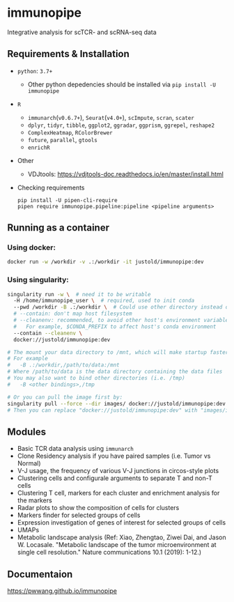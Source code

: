 # immunopipe

Integrative analysis for scTCR- and scRNA-seq data

## Requirements & Installation

- `python`: `3.7+`
    - Other python depedencies should be installed via `pip install -U immunopipe`

- `R`
    - `immunarch`(`v0.6.7+`), `Seurat`(`v4.0+`), `scImpute`, `scran`, `scater`
    - `dplyr`, `tidyr`, `tibble`, `ggplot2`, `ggradar`, `ggprism`, `ggrepel`, `reshape2`
    - `ComplexHeatmap`, `RColorBrewer`
    - `future`, `parallel`, `gtools`
    - `enrichR`

- Other
  - VDJtools: https://vdjtools-doc.readthedocs.io/en/master/install.html

- Checking requirements

  ```shell
  pip install -U pipen-cli-require
  pipen require immunopipe.pipeline:pipeline <pipeline arguments>
  ```

## Running as a container

### Using docker:

```bash
docker run -w /workdir -v .:/workdir -it justold/immunopipe:dev
```

### Using singularity:

```bash
singularity run -w \  # need it to be writable
  -H /home/immunopipe_user \  # required, used to init conda
  --pwd /workdir -B .:/workdir \  # Could use other directory instead of "."
  # --contain: don't map host filesystem
  # --cleanenv: recommended, to avoid other host's environment variables to be used
  #   For example, $CONDA_PREFIX to affect host's conda environment
  --contain --cleanenv \
  docker://justold/immunopipe:dev

# The mount your data directory to /mnt, which will make startup faster
# For example
#   -B .:/workdir,/path/to/data:/mnt
# Where /path/to/data is the data directory containing the data files
# You may also want to bind other directories (i.e. /tmp)
#   -B <other bindings>,/tmp

# Or you can pull the image first by:
singularity pull --force --dir images/ docker://justold/immunopipe:dev
# Then you can replace "docker://justold/immunopipe:dev" with "images/immunopipe.sif"
```

## Modules

- Basic TCR data analysis using `immunarch`
- Clone Residency analysis if you have paired samples (i.e. Tumor vs Normal)
- V-J usage, the frequency of various V-J junctions in circos-style plots
- Clustering cells and configurale arguments to separate T and non-T cells
- Clustering T cell, markers for each cluster and enrichment analysis for the markers
- Radar plots to show the composition of cells for clusters
- Markers finder for selected groups of cells
- Expression investigation of genes of interest for selected groups of cells
- UMAPs
- Metabolic landscape analysis (Ref: Xiao, Zhengtao, Ziwei Dai, and Jason W. Locasale. "Metabolic landscape of the tumor microenvironment at single cell resolution." Nature communications 10.1 (2019): 1-12.)

## Documentaion

https://pwwang.github.io/immunopipe
